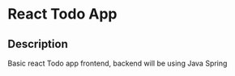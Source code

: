# React Todo App


## Description 
Basic react Todo app frontend, backend will be using Java Spring




